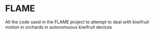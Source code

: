 # FLAME
All the code used in the FLAME project to attempt to deal with kiwifruit motion in orchards in autonomuous kiwifruit devices
